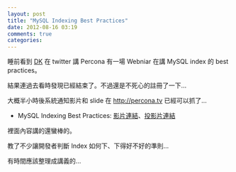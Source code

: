 ```yaml
---
layout: post
title: "MySQL Indexing Best Practices"
date: 2012-08-16 03:19
comments: true
categories: 
---
```


睡前看到 [DK](http://blog.gslin.org) 在 twitter 講 Percona 有一場 Webniar 在講 MySQL index 的 best practices。

結果連過去看時發現已經結束了。不過還是不死心的註冊了一下…

大概半小時後系統通知影片和 slide 在 <http://percona.tv> 已經可以抓了…

* MySQL Indexing Best Practices: [影片連結](http://www.percona.tv/percona-webinars/mysql-indexing-best-practices)、[投影片連結](http://www.percona.com/files/presentations/WEBINAR-MySQL-Indexing-Best-Practices.pdf)

裡面內容講的還蠻棒的。

教了不少讓開發者判斷 Index 如何下、下得好不好的準則…

有時間應該整理成講義的…